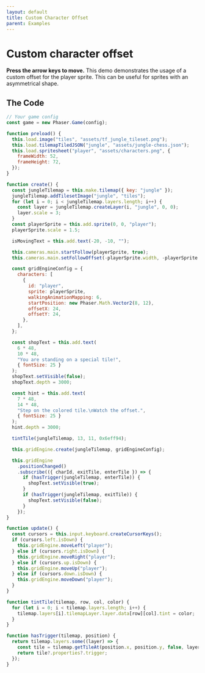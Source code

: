 ```yaml
---
layout: default
title: Custom Character Offset
parent: Examples
---
```


# Custom character offset

**Press the arrow keys to move.** This demo demonstrates the usage of a custom offset for the player sprite. This can be useful for sprites with an asymmetrical shape.

<div id="game"></div>

<script src="js/phaser.min.js"></script>
<script src="js/grid-engine-1.15.0.min.js"></script>
<script src="js/getBasicConfig.js"></script>

<script>
  const config = getBasicConfig(preload, create, update);
  const game = new Phaser.Game(config);

  function preload () {
    this.load.image("tiles", "assets/tf_jungle_tileset.png");
    this.load.tilemapTiledJSON("jungle", "assets/jungle-chess.json");
    this.load.spritesheet("player", "assets/characters.png", {
      frameWidth: 52,
      frameHeight: 72,
    });
  }

  function create () {
    const jungleTilemap = this.make.tilemap({ key: "jungle" });
    jungleTilemap.addTilesetImage("jungle", "tiles");
    for (let i = 0; i < jungleTilemap.layers.length; i++) {
      const layer = jungleTilemap.createLayer(i, "jungle", 0, 0);
      layer.scale = 3;
    }
    const playerSprite = this.add.sprite(0, 0, "player");
    playerSprite.scale = 1.5;

    isMovingText = this.add.text(-20, -10, '');

    this.cameras.main.startFollow(playerSprite, true);
    this.cameras.main.setFollowOffset(- (playerSprite.width), -(playerSprite.height));

    const gridEngineConfig = {
      characters: [
        {
          id: "player",
          sprite: playerSprite,
          walkingAnimationMapping: 6,
          startPosition: new Phaser.Math.Vector2(8, 12),
          offsetX: 24,
          offsetY: 24,
        },
      ],
    };

    const shopText = this.add.text(6* 48, 10*48, 'You are standing on a special tile!', { fontSize: 25, });
    shopText.setVisible(false);
    shopText.depth = 3000;

    const hint = this.add.text(7* 48, 14*48, 'Step on the colored tile.\nWatch the offset.', { fontSize: 25, });
    hint.depth = 3000;

    tintTile(jungleTilemap, 13, 11, 0x6eff94);

    this.gridEngine.create(jungleTilemap, gridEngineConfig);

    this.gridEngine.positionChanged().subscribe(({charId, exitTile, enterTile}) => {
      if (hasTrigger(jungleTilemap, enterTile)) {
        shopText.setVisible(true);
      }
      if (hasTrigger(jungleTilemap, exitTile)) {
        shopText.setVisible(false);
      }
    });
  }

  function update () {
    const cursors = this.input.keyboard.createCursorKeys();
    if (cursors.left.isDown) {
      this.gridEngine.moveLeft("player");
    } else if (cursors.right.isDown) {
      this.gridEngine.moveRight("player");
    } else if (cursors.up.isDown) {
      this.gridEngine.moveUp("player");
    } else if (cursors.down.isDown) {
      this.gridEngine.moveDown("player");
    }
  }

  function tintTile(tilemap, row, col, color) {
    for (let i = 0; i < tilemap.layers.length; i++) {
      tilemap.layers[i].tilemapLayer.layer.data[row][col].tint = color;
    }
  }

  function hasTrigger(tilemap, position) {
    return tilemap.layers.some((layer) => {
      const tile = tilemap.getTileAt(position.x, position.y, false, layer.name);
      return tile?.properties?.trigger;
    });
  }

</script>

## The Code

```javascript
// Your game config
const game = new Phaser.Game(config);

function preload() {
  this.load.image("tiles", "assets/tf_jungle_tileset.png");
  this.load.tilemapTiledJSON("jungle", "assets/jungle-chess.json");
  this.load.spritesheet("player", "assets/characters.png", {
    frameWidth: 52,
    frameHeight: 72,
  });
}

function create() {
  const jungleTilemap = this.make.tilemap({ key: "jungle" });
  jungleTilemap.addTilesetImage("jungle", "tiles");
  for (let i = 0; i < jungleTilemap.layers.length; i++) {
    const layer = jungleTilemap.createLayer(i, "jungle", 0, 0);
    layer.scale = 3;
  }
  const playerSprite = this.add.sprite(0, 0, "player");
  playerSprite.scale = 1.5;

  isMovingText = this.add.text(-20, -10, "");

  this.cameras.main.startFollow(playerSprite, true);
  this.cameras.main.setFollowOffset(-playerSprite.width, -playerSprite.height);

  const gridEngineConfig = {
    characters: [
      {
        id: "player",
        sprite: playerSprite,
        walkingAnimationMapping: 6,
        startPosition: new Phaser.Math.Vector2(8, 12),
        offsetX: 24,
        offsetY: 24,
      },
    ],
  };

  const shopText = this.add.text(
    6 * 48,
    10 * 48,
    "You are standing on a special tile!",
    { fontSize: 25 }
  );
  shopText.setVisible(false);
  shopText.depth = 3000;

  const hint = this.add.text(
    7 * 48,
    14 * 48,
    "Step on the colored tile.\nWatch the offset.",
    { fontSize: 25 }
  );
  hint.depth = 3000;

  tintTile(jungleTilemap, 13, 11, 0x6eff94);

  this.gridEngine.create(jungleTilemap, gridEngineConfig);

  this.gridEngine
    .positionChanged()
    .subscribe(({ charId, exitTile, enterTile }) => {
      if (hasTrigger(jungleTilemap, enterTile)) {
        shopText.setVisible(true);
      }
      if (hasTrigger(jungleTilemap, exitTile)) {
        shopText.setVisible(false);
      }
    });
}

function update() {
  const cursors = this.input.keyboard.createCursorKeys();
  if (cursors.left.isDown) {
    this.gridEngine.moveLeft("player");
  } else if (cursors.right.isDown) {
    this.gridEngine.moveRight("player");
  } else if (cursors.up.isDown) {
    this.gridEngine.moveUp("player");
  } else if (cursors.down.isDown) {
    this.gridEngine.moveDown("player");
  }
}

function tintTile(tilemap, row, col, color) {
  for (let i = 0; i < tilemap.layers.length; i++) {
    tilemap.layers[i].tilemapLayer.layer.data[row][col].tint = color;
  }
}

function hasTrigger(tilemap, position) {
  return tilemap.layers.some((layer) => {
    const tile = tilemap.getTileAt(position.x, position.y, false, layer.name);
    return tile?.properties?.trigger;
  });
}
```
